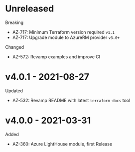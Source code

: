 # Unreleased

Breaking
  * AZ-717: Minimum Terraform version required `v1.1`
  * AZ-717: Upgrade module to AzureRM provider `v3.0+`

Changed
  * AZ-572: Revamp examples and improve CI

# v4.0.1 - 2021-08-27

Updated
  * AZ-532: Revamp README with latest `terraform-docs` tool

# v4.0.0 - 2021-03-31

Added
  * AZ-360: Azure LightHouse module, first Release

